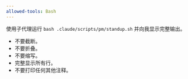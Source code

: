 ```yaml
---
allowed-tools: Bash
---
```


使用子代理运行 `bash .claude/scripts/pm/standup.sh` 并向我显示完整输出。

- 不要截断。
- 不要折叠。
- 不要缩写。
- 完整显示所有行。
- 不要打印任何其他注释。
